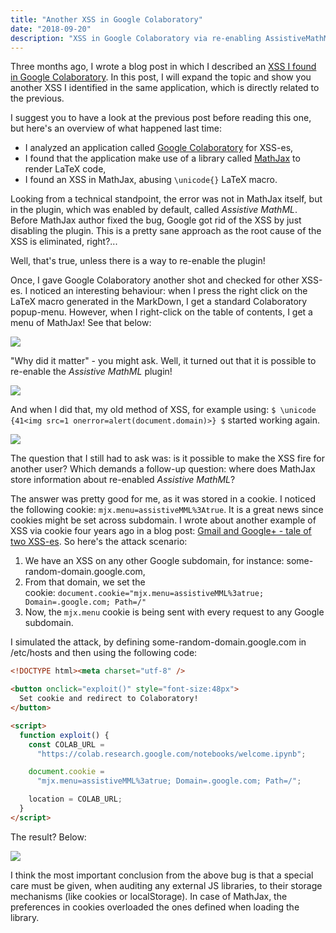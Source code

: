 ```yaml
---
title: "Another XSS in Google Colaboratory"
date: "2018-09-20"
description: "XSS in Google Colaboratory via re-enabling AssistiveMathML in cookie"
---
```


Three months ago, I wrote a blog post in which I described an [XSS I found in Google Colaboratory](/2018/06/xss-in-google-colaboratory-csp-bypass.html). In this post, I will expand the topic and show you another XSS I identified in the same application, which is directly related to the previous.

I suggest you to have a look at the previous post before reading this one, but here's an overview of what happened last time:

- I analyzed an application called [Google Colaboratory](https://colab.research.google.com/) for XSS-es,
- I found that the application make use of a library called [MathJax](https://github.com/mathjax/MathJax) to render LaTeX code,
- I found an XSS in MathJax, abusing `\unicode{}` LaTeX macro.

Looking from a technical standpoint, the error was not in MathJax itself, but in the plugin, which was enabled by default, called _Assistive MathML_. Before MathJax author fixed the bug, Google got rid of the XSS by just disabling the plugin. This is a pretty sane approach as the root cause of the XSS is eliminated, right?...

Well, that's true, unless there is a way to re-enable the plugin!

Once, I gave Google Colaboratory another shot and checked for other XSS-es. I noticed an interesting behaviour: when I press the right click on the LaTeX macro generated in the MarkDown, I get a standard Colaboratory popup-menu. However, when I right-click on the table of contents, I get a menu of MathJax! See that below:

[![](https://3.bp.blogspot.com/-YgU8-vnZZqQ/W6QCB90BynI/AAAAAAAAARU/3Mheo9bippQtA6AEhN0MqMZJ3HxegAchQCK4BGAYYCw/s1600/ezgif-3-47d19bf6b0.gif)](http://3.bp.blogspot.com/-YgU8-vnZZqQ/W6QCB90BynI/AAAAAAAAARU/3Mheo9bippQtA6AEhN0MqMZJ3HxegAchQCK4BGAYYCw/s1600/ezgif-3-47d19bf6b0.gif)

"Why did it matter" - you might ask. Well, it turned out that it is possible to re-enable the _Assistive MathML_ plugin!

[![](https://4.bp.blogspot.com/-glfUTVn4cVc/W6QCeU8gQuI/AAAAAAAAARo/9a3SP4rYxWsxD0yVzKugaotCFnCWiD-vQCK4BGAYYCw/s400/mathmll.png)](http://4.bp.blogspot.com/-glfUTVn4cVc/W6QCeU8gQuI/AAAAAAAAARo/9a3SP4rYxWsxD0yVzKugaotCFnCWiD-vQCK4BGAYYCw/s1600/mathmll.png)

And when I did that, my old method of XSS, for example using: `$ \unicode {41<img src=1 onerror=alert(document.domain)>} $` started working again.

[![](https://3.bp.blogspot.com/-kqscsr0l9IM/W6QC07PF-0I/AAAAAAAAAR4/QVOmc5sAfowDIjfsG2Vljk6jQGWccLktACK4BGAYYCw/s400/xssmathjax.png)](http://3.bp.blogspot.com/-kqscsr0l9IM/W6QC07PF-0I/AAAAAAAAAR4/QVOmc5sAfowDIjfsG2Vljk6jQGWccLktACK4BGAYYCw/s1600/xssmathjax.png)

The question that I still had to ask was: is it possible to make the XSS fire for another user? Which demands a follow-up question: where does MathJax store information about re-enabled _Assistive MathML_?

The answer was pretty good for me, as it was stored in a cookie. I noticed the following cookie: `mjx.menu=assistiveMML%3Atrue`. It is a great news since cookies might be set across subdomain. I wrote about another example of XSS via cookie four years ago in a blog post: [Gmail and Google+ - tale of two XSS-es](/2014/06/gmail-and-google-tale-of-two-xss-es.html). So here's the attack scenario:

1. We have an XSS on any other Google subdomain, for instance: some-random-domain.google.com,
2. From that domain, we set the cookie: `document.cookie="mjx.menu=assistiveMML%3atrue; Domain=.google.com; Path=/"`
3. Now, the `mjx.menu` cookie is being sent with every request to any Google subdomain.

I simulated the attack, by defining some-random-domain.google.com in /etc/hosts and then using the following code:

```html
<!DOCTYPE html><meta charset="utf-8" />

<button onclick="exploit()" style="font-size:48px">
  Set cookie and redirect to Colaboratory!
</button>

<script>
  function exploit() {
    const COLAB_URL =
      "https://colab.research.google.com/notebooks/welcome.ipynb";

    document.cookie =
      "mjx.menu=assistiveMML%3atrue; Domain=.google.com; Path=/";

    location = COLAB_URL;
  }
</script>
```

The result? Below:

[![](https://1.bp.blogspot.com/-pyy_wEkmVgs/W6QEbifESfI/AAAAAAAAASE/bRt8rqXaPjYlTjQj-YUQEpHFCif-aTB9QCK4BGAYYCw/s640/ezgif-3-5ed330b6ba.gif)](http://1.bp.blogspot.com/-pyy_wEkmVgs/W6QEbifESfI/AAAAAAAAASE/bRt8rqXaPjYlTjQj-YUQEpHFCif-aTB9QCK4BGAYYCw/s1600/ezgif-3-5ed330b6ba.gif)

I think the most important conclusion from the above bug is that a special care must be given, when auditing any external JS libraries, to their storage mechanisms (like cookies or localStorage). In case of MathJax, the preferences in cookies overloaded the ones defined when loading the library.
